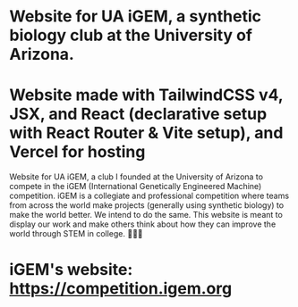 # Website for UA iGEM, a synthetic biology club at the University of Arizona.

# Website made with TailwindCSS v4, JSX, and React (declarative setup with React Router & Vite setup), and Vercel for hosting

Website for UA iGEM, a club I founded at the University of Arizona to compete in the iGEM (International Genetically Engineered Machine) competition. iGEM is a collegiate and professional competition where teams from across the world make projects (generally using synthetic biology) to make the world better. We intend to do the same. This website is meant to display our work and make others think about how they can improve the world through STEM in college. 🦠🧪🧫

# iGEM's website: https://competition.igem.org
